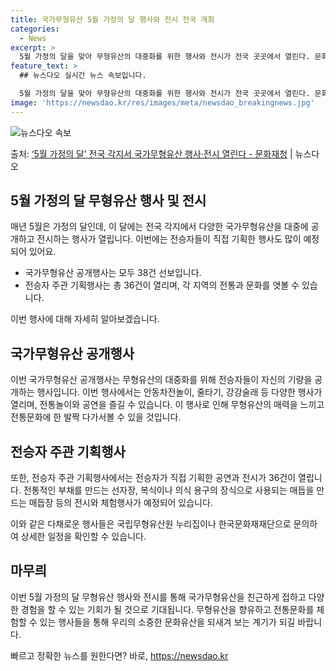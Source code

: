 ```yaml
---
title: 국가무형유산 5월 가정의 달 행사와 전시 전국 개최
categories:
  - News
excerpt: >
  5월 가정의 달을 맞아 무형유산의 대중화를 위한 행사와 전시가 전국 곳곳에서 열린다. 문화재청 국립무형유산원…
feature_text: >
  ## 뉴스다오 실시간 뉴스 속보입니다.

  5월 가정의 달을 맞아 무형유산의 대중화를 위한 행사와 전시가 전국 곳곳에서 열린다. 문화재청 국립무형유산원…
image: 'https://newsdao.kr/res/images/meta/newsdao_breakingnews.jpg'
---
```


![뉴스다오 속보](https://newsdao.kr/res/images/meta/newsdao_breakingnews.jpg)

<p>출처: <a href="https://newsdao.kr/3717" rel="dofollow">‘5월 가정의 달’ 전국 각지서 국가무형유산 행사·전시 열린다 - 문화재청</a> | 뉴스다오</p>

<h2 data-ke-size="size26">5월 가정의 달 무형유산 행사 및 전시</h2>
매년 5월은 가정의 달인데, 이 달에는 전국 각지에서 다양한 국가무형유산을 대중에 공개하고 전시하는 행사가 열립니다. 이번에는 전승자들이 직접 기획한 행사도 많이 예정되어 있어요.

<ul>
  <li>국가무형유산 공개행사는 모두 38건 선보입니다.</li>
  <li>전승자 주관 기획행사는 총 36건이 열리며, 각 지역의 전통과 문화를 엿볼 수 있습니다.</li>
</ul>

이번 행사에 대해 자세히 알아보겠습니다. 

<h2 data-ke-size="size24">국가무형유산 공개행사</h2>
이번 국가무형유산 공개행사는 무형유산의 대중화를 위해 전승자들이 자신의 기량을 공개하는 행사입니다. 이번 행사에서는 안동차전놀이, 줄타기, 강강술래 등 다양한 행사가 열리며, 전통놀이와 공연을 즐길 수 있습니다. 이 행사로 인해 무형유산의 매력을 느끼고 전통문화에 한 발짝 다가서볼 수 있을 것입니다.

<h2 data-ke-size="size24">전승자 주관 기획행사</h2>
또한, 전승자 주관 기획행사에서는 전승자가 직접 기획한 공연과 전시가 36건이 열립니다. 전통적인 부채를 만드는 선자장, 복식이나 의식 용구의 장식으로 사용되는 매듭을 만드는 매듭장 등의 전시와 체험행사가 예정되어 있습니다.

이와 같은 다채로운 행사들은 국립무형유산원 누리집이나 한국문화재재단으로 문의하여 상세한 일정을 확인할 수 있습니다.

<h2 data-ke-size="size24">마무릐</h2>
이번 5월 가정의 달 무형유산 행사와 전시를 통해 국가무형유산을 친근하게 접하고 다양한 경험을 할 수 있는 기회가 될 것으로 기대됩니다. 무형유산을 향유하고 전통문화를 체험할 수 있는 행사들을 통해 우리의 소중한 문화유산을 되새겨 보는 계기가 되길 바랍니다. 

빠르고 정확한 뉴스를 원한다면? 바로, <a href="https://newsdao.kr" rel="dofollow">https://newsdao.kr</a>


